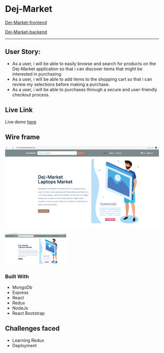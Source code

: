 # Dej-Market

[Dej-Market-frontend](https://github.com/DejTes/Dej-Market-frontend)

[Dej-Market-backend](https://github.com/DejTes/Dej-Market-backend)

---
## User Story:
* As a user, i will be able to easily browse and search for products on the Dej-Market application so that i can discover items that might be interested in purchasing.
* As a user, i will be able to add items to the shopping cart so that i can review my selections  before making a purchase.
* As a user, i will be able to purchases through a secure and user-friendly checkout process.

## Live Link

Live demo [here](https://dej-market.onrender.com/)


## Wire frame
![SC1](./Assets/sh1.png)

<img
  src="./Assets/sh1.PNG"
  style="display: inline-block; margin: 0 auto; max-width: 200px" />
 
  ### Built With
 * MongoDb
 * Express
 * React
 * Redux
 * NodeJs
 * React Bootstrap


## Challenges faced
- Learning Redux
- Deployment

